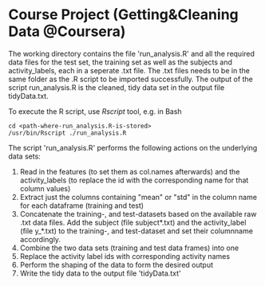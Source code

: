 Course Project (Getting&Cleaning Data @Coursera)
================================================

The working directory contains the file 'run_analysis.R' and all the required data files for the test set, the training set as well as the subjects and activity_labels, each in a seperate .txt file.
The .txt files needs to be in the same folder as the .R script to be imported successfully.
The output of the script run_analysis.R is the cleaned, tidy data set in the output file tidyData.txt.

To execute the R script, use _Rscript_ tool, e.g. in Bash
```
cd <path-where-run_analysis.R-is-stored>
/usr/bin/Rscript ./run_analysis.R
```
 
The script 'run_analysis.R' performs the following actions on the underlying data sets:

1. Read in the features (to set them as col.names afterwards) and the activity_labels (to replace the id with the corresponding name for that column values)
2. Extract just the columns containing "mean" or "std" in the column name for each dataframe (training and test)
3. Concatenate the training-, and test-datasets based on the available raw .txt data files. Add the subject (file subject*.txt) and the activity_label (file y_*.txt) to the training-, and test-dataset and set their columnname accordingly.
4. Combine the two data sets (training and test data frames) into one
5. Replace the activity label ids with corresponding activity names
6. Perform the shaping of the data to form the desired output 
7. Write the tidy data to the output file 'tidyData.txt'

